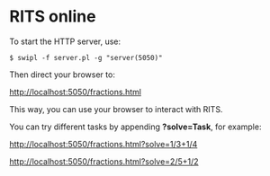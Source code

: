 # RITS online

To start the HTTP server, use:

    $ swipl -f server.pl -g "server(5050)"

Then direct your browser to:

[http://localhost:5050/fractions.html](http://localhost:5050/fractions.html)

This way, you can use your browser to interact with RITS.

You can try different tasks by appending **?solve=Task**, for example:

[http://localhost:5050/fractions.html?solve=1/3+1/4](http://localhost:5050/fractions.html?solve=1/3+1/4)

[http://localhost:5050/fractions.html?solve=2/5+1/2](http://localhost:5050/fractions.html?solve=2/5+1/2)
